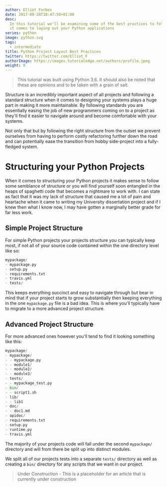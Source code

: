 ```yaml
---
author: Elliot Forbes
date: 2017-08-28T18:47:50+01:00
desc:
  In this tutorial we'll be examining some of the best practices to follow when
  it comes to laying out your Python applications
series: python
image: python.svg
tags:
  - intermediate
title: Python Project Layout Best Practices
twitter: https://twitter.com/Elliot_F
authorImage: https://images.tutorialedge.net/authors/profile.jpeg
weight: 9
---
```


> This tutorial was built using Python 3.6. It should also be noted that these
> are opinions and to be taken with a grain of salt.

Structure is an incredibly important aspect of all projects and following a
standard structure when it comes to designing your systems plays a huge part in
making it more maintainable. By following standards you are essentially easing
the job of new programmers coming on to a project as they'll find it easier to
navigate around and become comfortable with your systems.

Not only that but by following the right structure from the outset we prevent
ourselves from having to perform costly refactoring further down the road and
can potentially ease the transition from hobby side-project into a fully-fledged
system.

# Structuring your Python Projects

When it comes to structuring your Python projects it makes sense to follow some
semblance of structure or you will find yourself soon entangled in the heaps of
spaghetti code that becomes a nightmare to work with. I can state as fact that
it was my lack of structure that caused me a lot of pain and heartache when it
came to writing my University dissertation project and if I knew then what I
know now, I may have gotten a marginally better grade for far less work.

## Simple Project Structure

For simple Python projects your projects structure you can typically keep most,
if not all of your source code contained within the one directory level like so:

```python
mypackage/
- mypackage.py
- setup.py
- requirements.txt
- travis.yml
- tests/
```

This keeps everything succinct and easy to navigate through but bear in mind
that if your project starts to grow substantially then keeping everything in the
one `mypackage.py` file is a bad idea. This is where you'll typically have to
migrate to a more advanced project structure.

## Advanced Project Structure

For more advanced ones however you'll tend to find it looking something like
this:

```python
mypackage/
- mypackage/
- - mypackage.py
- - module1/
- - module2/
- - module3/
- tests/
- - mypackage_test.py
- bin/
- - script1.sh
- lib/
- - lib1
- doc/
- - doc1.md
- apidoc/
- requirements.txt
- setup.py
- runtime.py
- travis.yml
```

The majority of your projects code will fall under the second `mypackage/`
directory and will from there be split up into distinct modules.

We split all of our projects tests into a separate `tests/` directory as well as
creating a `bin/` directory for any scripts that we want in our project.

> Under Construction - This is a placeholder for an article that is currently
> under construction
